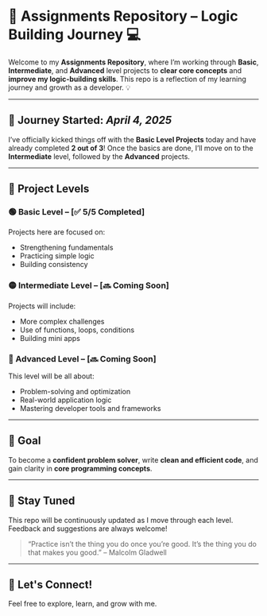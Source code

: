 # 🚀 Assignments Repository – Logic Building Journey 💻

Welcome to my **Assignments Repository**, where I’m working through **Basic**, **Intermediate**, and **Advanced** level projects to **clear core concepts** and **improve my logic-building skills**. This repo is a reflection of my learning journey and growth as a developer. 💡

---

## 📅 Journey Started: *April 4, 2025*

I’ve officially kicked things off with the **Basic Level Projects** today and have already completed **2 out of 3**! Once the basics are done, I’ll move on to the **Intermediate** level, followed by the **Advanced** projects.

---

## 📁 Project Levels

### 🟢 Basic Level – [✅ 5/5 Completed]
Projects here are focused on:
- Strengthening fundamentals
- Practicing simple logic
- Building consistency

### 🟡 Intermediate Level – [🔜 Coming Soon]
Projects will include:
- More complex challenges
- Use of functions, loops, conditions
- Building mini apps

### 🔴 Advanced Level – [🔜 Coming Soon]
This level will be all about:
- Problem-solving and optimization
- Real-world application logic
- Mastering developer tools and frameworks

---

## 🎯 Goal

To become a **confident problem solver**, write **clean and efficient code**, and gain clarity in **core programming concepts**.

---

## 🔗 Stay Tuned

This repo will be continuously updated as I move through each level. Feedback and suggestions are always welcome!

> “Practice isn’t the thing you do once you’re good. It’s the thing you do that makes you good.” – Malcolm Gladwell

---

## 📌 Let's Connect!
Feel free to explore, learn, and grow with me.

